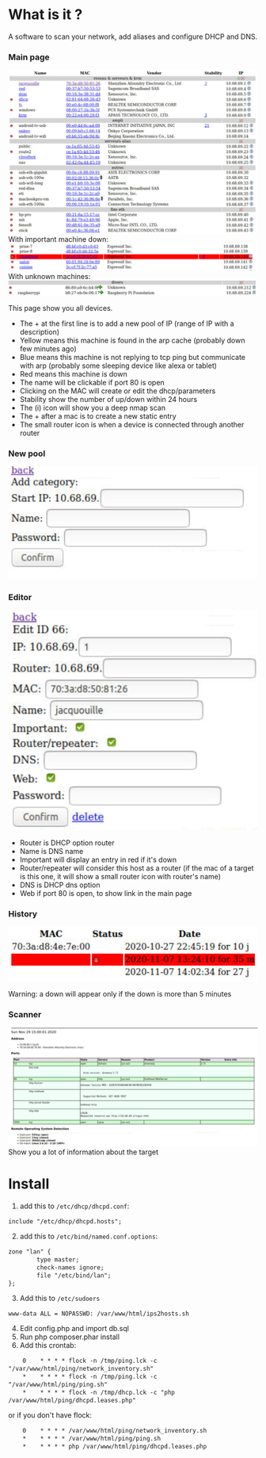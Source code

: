 # What is it ?
A software to scan your network, add aliases and configure DHCP and DNS.

### Main page
![](img/main.png)
With important machine down:
![](img/main-red.png)
With unknown machines:
![](img/main-add.png)

This page show you all devices.

- The + at the first line is to add a new pool of IP (range of IP with a description)
- Yellow means this machine is found in the arp cache (probably down few minutes ago)
- Blue means this machine is not replying to tcp ping but communicate with arp (probably some sleeping device like alexa or tablet)
- Red means this machine is down
- The name will be clickable if port 80 is open
- Clicking on the MAC will create or edit the dhcp/parameters
- Stability show the number of up/down within 24 hours
- The (i) icon will show you a deep nmap scan
- The + after a mac is to create a new static entry
- The small router icon is when a device is connected through another router

### New pool
![](img/addcat.png)

### Editor
![](img/edit.png)

- Router is DHCP option router
- Name is DNS name
- Important will display an entry in red if it's down
- Router/repeater will consider this host as a router (if the mac of a target is this one, it will show a small router icon with router's name)
- DNS is DHCP dns option
- Web if port 80 is open, to show link in the main page

### History
![](img/history.png)

Warning: a down will appear only if the down is more than 5 minutes

### Scanner
![](img/scan.png)
Show you a lot of information about the target

# Install
1. add this to ```/etc/dhcp/dhcpd.conf```:
```
include "/etc/dhcp/dhcpd.hosts";
```
2. add this to ```/etc/bind/named.conf.options```:
```
zone "lan" {
        type master;
        check-names ignore;
        file "/etc/bind/lan";
};
```
3. Add this to ```/etc/sudoers```
```
www-data ALL = NOPASSWD: /var/www/html/ips2hosts.sh
```
4. Edit config.php and import db.sql
5. Run php composer.phar install
6. Add this crontab:

```
    0    * * * * flock -n /tmp/ping.lck -c "/var/www/html/ping/network_inventory.sh"
    *    * * * * flock -n /tmp/ping.lck -c "/var/www/html/ping/ping.sh"
    *    * * * * flock -n /tmp/dhcp.lck -c "php /var/www/html/ping/dhcpd.leases.php"
```

or if you don't have flock:

```
    0    * * * * /var/www/html/ping/network_inventory.sh
    *    * * * * /var/www/html/ping/ping.sh
    *    * * * * php /var/www/html/ping/dhcpd.leases.php
```
